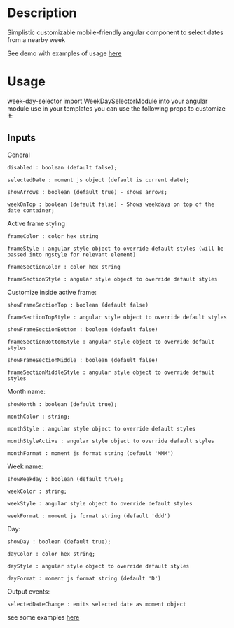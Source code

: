 # Description
Simplistic customizable mobile-friendly angular component to select dates from a nearby week

See demo with examples of usage [here](https://paulitto.github.io/ng-toolkit/#week-day-selector)

# Usage
week-day-selector
import WeekDaySelectorModule into your angular module
use <week-day-selector></week-day-selector> in your templates
you can use the following props to customize it:

## Inputs

General

    disabled : boolean (default false);

    selectedDate : moment js object (default is current date);

    showArrows : boolean (default true) - shows arrows;

    weekOnTop : boolean (default false) - Shows weekdays on top of the date container;

Active frame styling

    frameColor : color hex string

    frameStyle : angular style object to override default styles (will be passed into ngstyle for relevant element)

    frameSectionColor : color hex string

    frameSectionStyle : angular style object to override default styles

Customize inside active frame:

    showFrameSectionTop : boolean (default false)

    frameSectionTopStyle : angular style object to override default styles

    showFrameSectionBottom : boolean (default false)

    frameSectionBottomStyle : angular style object to override default styles

    showFrameSectionMiddle : boolean (default false)

    frameSectionMiddleStyle : angular style object to override default styles

Month name:

    showMonth : boolean (default true);

    monthColor : string;

    monthStyle : angular style object to override default styles

    monthStyleActive : angular style object to override default styles

    monthFormat : moment js format string (default 'MMM')

Week name:

    showWeekday : boolean (default true);

    weekColor : string;

    weekStyle : angular style object to override default styles

    weekFormat : moment js format string (default 'ddd')

Day:

    showDay : boolean (default true);

    dayColor : color hex string;

    dayStyle : angular style object to override default styles

    dayFormat : moment js format string (default 'D')

Output events:

    selectedDateChange : emits selected date as moment object

see some examples [here](https://paulitto.github.io/ng-toolkit/#week-day-selector)